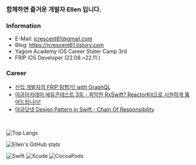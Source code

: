 ### 함께하면 즐거운 개발자 Ellen 입니다.

### Information
- E-Mail: jcrescent61@gmail.com
- Blog: https://jcrescent61.tistory.com
- Yagom Academy iOS Career Stater Camp 3rd
- FRIP iOS Developer (22.08.~22.11.)

### Career
- [신입 개발자의 FRIP 탐험기! with GraphQL](https://medium.com/frientrip/ios-%EC%8B%A0%EC%9E%85-%EA%B0%9C%EB%B0%9C%EC%9E%90%EC%9D%98-frip-%ED%83%90%ED%97%98%EA%B8%B0-with-graphql-68485278113d)
- [야곰아카데미 에듀콘테스트 3등 - 꽉막힌 RxSwift? ReactorKit으로 시원하게 뚫어드립니다!](https://drive.google.com/drive/folders/1lVrjxanwPguSTU511e8T9kVmuE1jAhrk?usp=sharing)
- [야곰닷넷 Design Pattern in Swift - Chain Of Responsibility](https://yagom.net/courses/design-pattern-in-swift/)

&nbsp; 

![Top Langs](https://github-readme-stats.vercel.app/api/top-langs/?username=jcrescent61&layout=compact)

![Ellen's GitHub stats](https://github-readme-stats.vercel.app/api?username=jcrescent61&show_icons=true&theme=tokyonight)


![Swift](https://img.shields.io/badge/Swift-F05138?style=flat-square&logo=Swift&logoColor=black)
![Xcode](https://img.shields.io/badge/Xcode-147EFB?style=flat-square&logo=Xcode&logoColor=black)
![CocoaPods](https://img.shields.io/badge/CocoaPods-EE3322?style=flat-square&logo=CocoaPods&logoColor=black)
